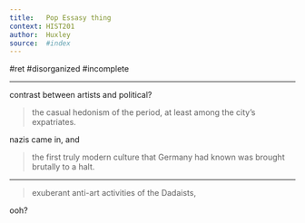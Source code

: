 ```yaml
---
title:   Pop Essasy thing
context: HIST201
author:  Huxley
source:  #index
--- 
```


#ret  #disorganized #incomplete

---






contrast between artists and political? 

> the casual hedonism of the period, at least among the city’s expatriates.

nazis came in, and 

> the first truly modern culture that Germany had known was brought brutally to a halt.

---

> exuberant anti-art activities of the Dadaists,

ooh?





